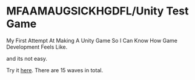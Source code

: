 # MFAAMAUGSICKHGDFL/Unity Test Game
My First Attempt At Making A Unity Game So I Can Know How Game Development Feels Like.


and its not easy.

Try it [here](https://mfaamaugsickhgdfl.itch.io/mfaamaugsickhgdfl). There are 15 waves in total.
